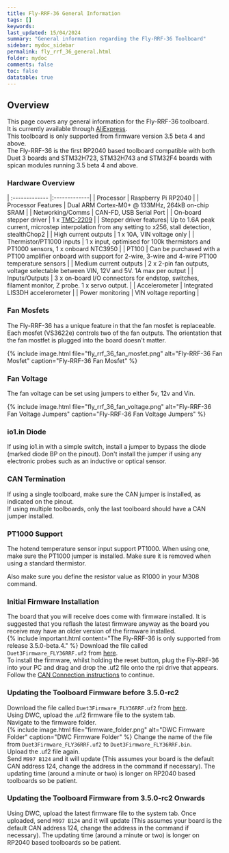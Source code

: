```yaml
---
title: Fly-RRF-36 General Information
tags: []
keywords: 
last_updated: 15/04/2024
summary: "General information regarding the Fly-RRF-36 Toolboard"
sidebar: mydoc_sidebar
permalink: fly_rrf_36_general.html
folder: mydoc
comments: false
toc: false
datatable: true
---
```


## Overview

This page covers any general information for the Fly-RRF-36 toolboard.  
It is currently available through [AliExpress](https://s.click.aliexpress.com/e/_DDCIc4t).  
This toolboard is only supported from firmware version 3.5 beta 4 and above.  
The Fly-RRF-36 is the first RP2040 based toolboard compatible with both Duet 3 boards and STM32H723, STM32H743 and STM32F4 boards with spican modules running 3.5 beta 4 and above.  

### Hardware Overview

<div class="datatable-begin"></div>

| :------------- |:-------------|
| Processor | Raspberry Pi RP2040 |
| Processor Features | Dual ARM Cortex-M0+ @ 133MHz, 264kB on-chip SRAM |
| Networking/Comms | CAN-FD, USB Serial Port |
| On-board stepper driver | 1 x [TMC-2209](https://www.trinamic.com/products/integrated-circuits/details/tmc2209-la/) |
| Stepper driver features| Up to 1.6A peak current, microstep interpolation from any setting to x256, stall detection, stealthChop2 |
| High current outputs | 1 x 10A, VIN voltage only |
| Thermistor/PT1000 inputs | 1 x input, optimised for 100k thermistors and PT1000 sensors, 1 x onboard NTC3950 |
| PT100 | Can be purchased with a PT100 amplifier onboard with support for 2-wire, 3-wire and 4-wire PT100 temperature sensors |
| Medium current outputs | 2 x 2-pin fan outputs, voltage selectable between VIN, 12V and 5V. 1A max per output |
| Inputs/Outputs | 3 x on-board I/O connectors for endstop, switches, filament monitor, Z probe. 1 x servo output. |
| Accelerometer | Integrated LIS3DH accelerometer |
| Power monitoring | VIN voltage reporting |

<div class="datatable-end"></div>

### Fan Mosfets

The Fly-RRF-36 has a unique feature in that the fan mosfet is replaceable.
Each mosfet (VS3622e) controls two of the fan outputs.
The orientation that the fan mostfet is plugged into the board doesn't matter.

{% include image.html file="fly_rrf_36_fan_mosfet.png" alt="Fly-RRF-36 Fan Mosfet" caption="Fly-RRF-36 Fan Mosfet" %}

### Fan Voltage

The fan voltage can be set using jumpers to either 5v, 12v and Vin.  

{% include image.html file="fly_rrf_36_fan_voltage.png" alt="Fly-RRF-36 Fan Voltage Jumpers" caption="Fly-RRF-36 Fan Voltage Jumpers" %}  

### io1.in Diode

If using io1.in with a simple switch, install a jumper to bypass the diode (marked diode BP on the pinout). Don't install the jumper if using any electronic probes such as an inductive or optical sensor.  

### CAN Termination

If using a single toolboard, make sure the CAN jumper is installed, as indicated on the pinout.  
If using multiple toolboards, only the last toolboard should have a CAN jumper installed.

### PT1000 Support

The hotend temperature sensor input support PT1000. When using one, make sure the PT1000 jumper is installed. Make sure it is removed when using a standard thermistor.  

Also make sure you define the resistor value as R1000 in your M308 command.

### Initial Firmware Installation

The board that you will receive does come with firmware installed. It is suggested that you reflash the latest firmware anyway as the board you receive may have an older version of the firmware installed.  
{% include important.html content="The Fly-RRF-36 is only supported from release 3.5.0-beta.4." %}
Download the file called `Duet3Firmware_FLY36RRF.uf2` from [here]({{site.latestBetaFirmware}}/expansion).  
To install the firmware, whilst holding the reset button, plug the Fly-RRF-36 into your PC and drag and drop the .uf2 file onto the rpi drive that appears.
Follow the [CAN Connection instructions](fly_rrf_36_can_connection.html) to continue.  

### Updating the Toolboard Firmware before 3.5.0-rc2

Download the file called `Duet3Firmware_FLY36RRF.uf2` from [here]({{site.latestBetaFirmware}}/expansion).  
Using DWC, upload the .uf2 firmware file to the system tab.  
Navigate to the firmware folder.  
{% include image.html file="firmware_folder.png" alt="DWC Firmware Folder" caption="DWC Firmware Folder" %}
Change the name of the file from `Duet3Firmware_FLY36RRF.uf2` to `Duet3Firmware_FLY36RRF.bin`.  
Upload the .uf2 file again.  
Send `M997 B124` and it will update (This assumes your board is the default CAN address 124, change the address in the command if necessary). The updating time (around a minute or two) is longer on RP2040 based toolboards so be patient.  

### Updating the Toolboard Firmware from 3.5.0-rc2 Onwards

Using DWC, upload the latest firmware file to the system tab. Once uploaded, send `M997 B124` and it will update (This assumes your board is the default CAN address 124, change the address in the command if necessary). The updating time (around a minute or two) is longer on RP2040 based toolboards so be patient.  
